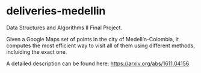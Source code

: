 # deliveries-medellin

Data Structures and Algorithms II Final Project.

Given a Google Maps set of points in the city of Medellín-Colombia, it computes the most efficient way to visit all of them using different methods, incluiding the exact one.

A detailed description can be found here: https://arxiv.org/abs/1611.04156

